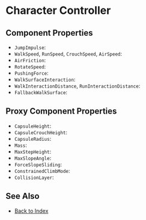 # Character Controller

<!-- PAGE IS TODO -->

## Component Properties

* `JumpImpulse`:
* `WalkSpeed`, `RunSpeed`, `CrouchSpeed`, `AirSpeed`:
* `AirFriction`:
* `RotateSpeed`:
* `PushingForce`:
* `WalkSurfaceInteraction`:
* `WalkInteractionDistance`, `RunInteractionDistance`:
* `FallbackWalkSurface`:

## Proxy Component Properties

* `CapsuleHeight`:
* `CapsuleCrouchHeight`:
* `CapsuleRadius`:
* `Mass`:
* `MaxStepHeight`:
* `MaxSlopeAngle`:
* `ForceSlopeSliding`:
* `ConstrainedClimbMode`:
* `CollisionLayer`:

## See Also

* [Back to Index](../../index.md)
